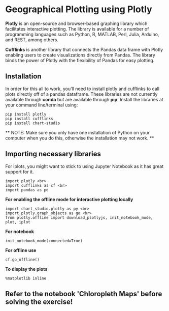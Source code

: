 # Geographical Plotting using Plotly

**Plotly** is an open-source and browser-based graphing library which facilitates interactive plotting.  The library is available for a number of programming languages such as Python, R, MATLAB, Perl, Julia, Arduino, and REST, among others.


**Cufflinks** is another library that connects the Pandas data frame with Plotly enabling users to create visualizations directly from Pandas. The library binds the power of Plotly with the flexibility of Pandas for easy plotting.

## Installation

In order for this all to work, you'll need to install plotly and cufflinks to call plots directly off of a pandas dataframe. These libraries are not currently available through **conda** but are available through **pip**. Install the libraries at your command line/terminal using:

    pip install plotly
    pip install cufflinks
    pip install chart-studio

** NOTE: Make sure you only have one installation of Python on your computer when you do this, otherwise the installation may not work. **

## Importing necessary libraries

For iplots, you might want to stick to using Jupyter Notebook as it has great support for it.

    import plotly <br>
    import cufflinks as cf <br>
    import pandas as pd

**For enabling the offline mode for interactive plotting locally**

    import chart_studio.plotly as py <br>
    import plotly.graph_objects as go <br>
    from plotly.offline import download_plotlyjs, init_notebook_mode, plot, iplot 

**For notebook**

    init_notebook_mode(connected=True)

**For offline use**

    cf.go_offline()

**To display the plots**

    %matplotlib inline

## Refer to the notebook 'Chloropleth Maps' before solving the exercise!
